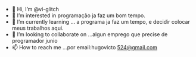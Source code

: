 - 👋 Hi, I’m @vi-glitch
- 👀 I’m interested in programação ja faz um bom tempo.
- 🌱 I’m currently learning ... a programa ja faz um tempo, e decidir colocar meus trabalhos aqui.
- 💞️ I’m looking to collaborate on ...algun emprego que precise de programador junio
- 📫 How to reach me ...por email:hugovicto 524@gmail.com

<!---
vi-glitch/vi-glitch is a ✨ special ✨ repository because its `README.md` (this file) appears on your GitHub profile.
You can click the Preview link to take a look at your changes.
--->
